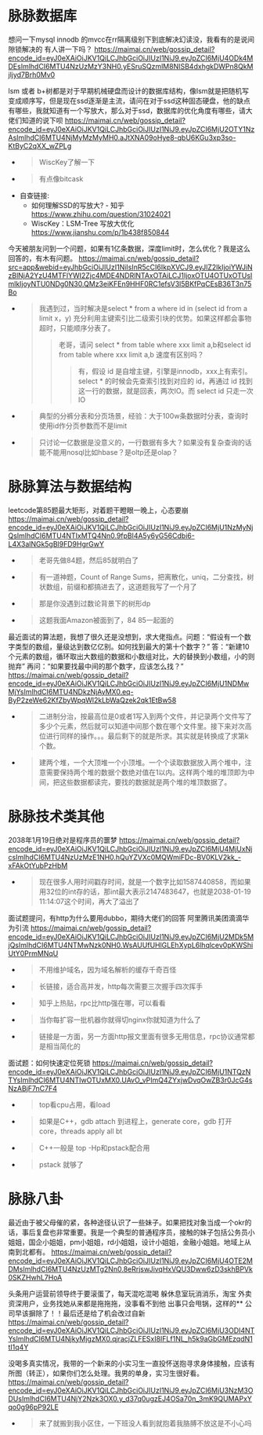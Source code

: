 
# 脉脉数据库

想问一下mysql innodb 的mvcc在rr隔离级别下到底解决幻读没，我看有的是说间隙锁解决的 有人讲一下吗？ https://maimai.cn/web/gossip_detail?encode_id=eyJ0eXAiOiJKV1QiLCJhbGciOiJIUzI1NiJ9.eyJpZCI6MjU4ODk4MDEsImlhdCI6MTU4NzUzMzY3NH0.yESruSQzmlM8NISB4dxhgkDWPn8QkMjljyd7Brh0Mv0

lsm 或者 b+树都是对于早期机械硬盘而设计的数据库结构，像lsm就是把随机写变成顺序写，但是现在ssd逐渐是主流，请问在对于ssd这种固态硬盘，他的缺点有哪些，我就知道有一个写放大，那么对于ssd，数据库的优化角度有哪些，请大佬们知道的说下呗 https://maimai.cn/web/gossip_detail?encode_id=eyJ0eXAiOiJKV1QiLCJhbGciOiJIUzI1NiJ9.eyJpZCI6MjU2OTY1NzAsImlhdCI6MTU4NjMyMzMyMH0.aJtXNA09oHye8-qbU6KGu3xp3so-KtByC2qXX_wZPLg
- > WiscKey了解一下
- > 有点像bitcask
- 自查链接:
  * 如何理解SSD的写放大? - 知乎 https://www.zhihu.com/question/31024021
  * WiscKey：LSM-Tree 写放大优化 https://www.jianshu.com/p/1b438f850844

今天被朋友问到一个问题，如果有1亿条数据，深度limit时，怎么优化？我是这么回答的，有木有问题。 https://maimai.cn/web/gossip_detail?src=app&webid=eyJhbGciOiJIUzI1NiIsInR5cCI6IkpXVCJ9.eyJlZ2lkIjoiYWJiNzBlNjA2YzU4MTFlYWI2Zjc4MDE4NDRlNTAxOTAiLCJ1IjoxOTU4OTUxOTUsImlkIjoyNTU0NDg0N30.QMz3eiKFEn9HHF0RC1efsV3l5BKfPqCEsB36T3n75Bo
- > 我遇到过，当时解决是select * from a where id in (select id from a limit x，y) 充分利用主键索引比二级索引块的优势。如果这样都会事物超时，只能顺序分表了。
  >> 老哥，请问 select * from table where xxx limit a,b和select id from table where xxx limit a,b 速度有区别吗？
  >>> 有，假设 id 是自增主键，引擎是innodb，xxx上有索引。select * 的时候会先查索引找到对应的 id，再通过 id 找到这一行的数据，就是回表，两次IO。而 select id 只走一次IO
- > 典型的分裤分表和分页场景，经验：大于100w条数据时分表，查询时使用id作分页参数而不是limit
- > 只讨论一亿数据是没意义的，一行数据有多大？如果没有复杂查询的话能不能用nosql比如hbase？是oltp还是olap？

# 脉脉算法与数据结构

leetcode第85题最大矩形，对着题干瞪眼一晚上，心态要崩 https://maimai.cn/web/gossip_detail?encode_id=eyJ0eXAiOiJKV1QiLCJhbGciOiJIUzI1NiJ9.eyJpZCI6MjU1NzMyNjQsImlhdCI6MTU4NTIxMTQ4Nn0.9fpBl4A5y6yG56Cdbi6-L4X3alNGk5gBl9FD9HgrGwY
- > 老哥先做84题，然后85就明白了
- > 有一道神题，Count of Range Sums，把离散化，uniq，二分查找，树状数组，前缀和都搞进去了，这道题我写了一个月了
- > 那是你没遇到过数论背景下的树形dp
- > 这题我面Amazon被面到了，84 85一起面的

最近面试的算法题，我想了很久还是没想到，求大佬指点。问题：“假设有一个数字类型的数组，量级达到数亿亿别。如何找到最大的第十个数字？” 答：“新建10个元素的数组，循环取出大数组的数据和小数组对比，大的替换到小数组，小的则抛弃” 再问：“如果要找最中间的那个数字，应该怎么找？” https://maimai.cn/web/gossip_detail?encode_id=eyJ0eXAiOiJKV1QiLCJhbGciOiJIUzI1NiJ9.eyJpZCI6MjU1NDMwMjYsImlhdCI6MTU4NDkzNjAyMX0.eq-ByP2zeWe62KfZbyWpqWl2kLbWaQzek2qk1EtBw58
- > 二进制分治，按最高位是0或者1写入到两个文件，并记录两个文件写了多少个元素，然后就可以知道中间那个数在哪个文件里。接下来对次高位进行同样的操作。。。最后剩下的就是所求。其实就是转换成了求第k个数。
- > 建两个堆，一个大顶堆一个小顶堆。一个个读取数据放入两个堆中，注意需要保持两个堆的数据个数绝对值在1以内。这样两个堆的堆顶即为中间，把这些数据都读完，要找的数据就是两个堆的堆顶数据了。

# 脉脉技术类其他

2038年1月19日绝对是程序员的噩梦 https://maimai.cn/web/gossip_detail?encode_id=eyJ0eXAiOiJKV1QiLCJhbGciOiJIUzI1NiJ9.eyJpZCI6MjU4MjUxNjcsImlhdCI6MTU4NzUzMzE1NH0.hQuYZVXc0MQWmiFDc-BV0KLV2kk_-xFAkOtYubPzHbM
- > 现在很多人用时间戳存时间，就是一个数字比如1587440858，而如果用32位的int存的话，那int最大表示2147483647，也就是2038-01-19 11:14:07这个时间，再大了溢出了

面试题提问，有http为什么要用dubbo，期待大佬们的回答 阿里腾讯美团滴滴华为引流 https://maimai.cn/web/gossip_detail?encode_id=eyJ0eXAiOiJKV1QiLCJhbGciOiJIUzI1NiJ9.eyJpZCI6MjU2MDk5MjQsImlhdCI6MTU4NTMwNzk0NH0.WsAUUfUHlGLEhXypL6lhqlcev0pKWShiUtY0PrmMNqU
- > 不用维护域名，因为域名解析的缓存千奇百怪
- > 长链接，适合高并发，http每次需要三次握手四次挥手
- > 知乎上热贴，rpc比http强在哪，可以看看
- > 当你每扩容一批机器你就得切nginx你就知道为什么了
- > 链接是一方面，另一方面http报文里面有很多无用信息，rpc协议通常都是相当简化的

面试题：如何快速定位死锁 https://maimai.cn/web/gossip_detail?encode_id=eyJ0eXAiOiJKV1QiLCJhbGciOiJIUzI1NiJ9.eyJpZCI6MjU1NTQzNTYsImlhdCI6MTU4NTIwOTUxMX0.UAvO_vPImQ4ZYxjwDvqOwZB3r0JcG4sNzABjF7nC7F4
- > top看cpu占用，看load
- > 如果是C++，gdb attach 到进程上，generate core，gdb 打开 core，threads apply all bt
- > C++一般是 top -Hp和pstack配合用
- > pstack 就够了

# 脉脉八卦

最近由于被父母催的紧，各种途径认识了一些妹子。如果把找对象当成一个okr的话，事后复盘也非常重要。我是一个典型的普通程序员，接触的妹子包括公务员小姐姐，国企小姐姐，pm小姐姐，rd小姐姐，设计小姐姐，金融小姐姐。地域上从南到北都有。 https://maimai.cn/web/gossip_detail?encode_id=eyJ0eXAiOiJKV1QiLCJhbGciOiJIUzI1NiJ9.eyJpZCI6MjU4OTE2MDMsImlhdCI6MTU4NzUzMTg2Nn0.8eRrjswJivqHxVQU3Dww6zD3skhBPVk0SKZHwhL7HoA

头条用户运营前领导终于要滚蛋了，每天混吃混喝 躲休息室玩消消乐，淘宝 外卖资深用户，业务找她从来都是拖拖拖，没事看不到他 出事只会甩锅，这样的** 公司早该摒除了！！最后还是给了机会改过自新 https://maimai.cn/web/gossip_detail?encode_id=eyJ0eXAiOiJKV1QiLCJhbGciOiJIUzI1NiJ9.eyJpZCI6MjU3ODI4NTYsImlhdCI6MTU4NjkyMjgzMX0.qjracjZLFESxI8IFLf1NL_h5k9aGbGMEzqdN1tI1q4Y

没喝多真实情况，我带的一个新来的小实习生一直投怀送抱寻求身体接触，应该有所图（转正），如果你们怎么处理。我男的单身，实习生很好看。 https://maimai.cn/web/gossip_detail?encode_id=eyJ0eXAiOiJKV1QiLCJhbGciOiJIUzI1NiJ9.eyJpZCI6MjU3NzM3ODUsImlhdCI6MTU4NjY2Nzk3OX0.y_d37q0ugzEJ4OSa70n_3mK9QUMAPxYqo0g96pP92LE
- > 来了就搬到我小区住，一下班没人看到就抱着我胳膊不放这是不小心吗
